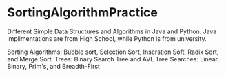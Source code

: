 # SortingAlgorithmPractice
Different Simple Data Structures and Algorithms in Java and Python.
Java implimentations are from High School, while Python is from university.

Sorting Algorithms: Bubble sort, Selection Sort, Inserstion Soft, Radix Sort, and Merge Sort.
Trees: Binary Search Tree and AVL Tree
Searches: Linear, Binary, Prim's, and Breadth-First

